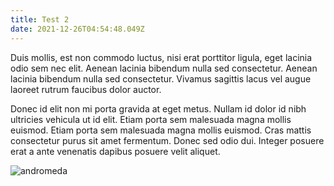 ```yaml
---
title: Test 2
date: 2021-12-26T04:54:48.049Z
---
```

Duis mollis, est non commodo luctus, nisi erat porttitor ligula, eget lacinia odio sem nec elit. Aenean lacinia bibendum nulla sed consectetur. Aenean lacinia bibendum nulla sed consectetur. Vivamus sagittis lacus vel augue laoreet rutrum faucibus dolor auctor.

Donec id elit non mi porta gravida at eget metus. Nullam id dolor id nibh ultricies vehicula ut id elit. Etiam porta sem malesuada magna mollis euismod. Etiam porta sem malesuada magna mollis euismod. Cras mattis consectetur purus sit amet fermentum. Donec sed odio dui. Integer posuere erat a ante venenatis dapibus posuere velit aliquet.

![andromeda](https://ucarecdn.com/b75af65f-5f85-4272-948f-f46113c88a51/ "andromeda")